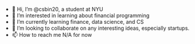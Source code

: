 - 👋 Hi, I’m @csbin20, a student at NYU
- 👀 I’m interested in learning about financial programming
- 🌱 I’m currently learning finance, data science, and CS
- 💞️ I’m looking to collaborate on any interesting ideas, especially startups.
- 📫 How to reach me  N/A for now

<!---
csbin20/csbin20 is a ✨ special ✨ repository because its `README.md` (this file) appears on your GitHub profile.
You can click the Preview link to take a look at your changes.
--->
